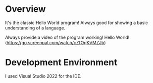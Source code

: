 # Overview

It's the classic Hello World program!
Always good for showing a basic understanding of a language. 

Always provide a video of the program working! 
Hello World!(https://go.screenpal.com/watch/cZfOqKVMZJb)

# Development Environment

I used Visual Studio 2022 for the IDE. 